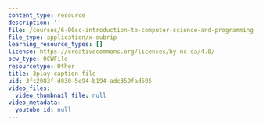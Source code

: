 ```yaml
---
content_type: resource
description: ''
file: /courses/6-00sc-introduction-to-computer-science-and-programming-spring-2011/3fc2083fd0305e94b194adc359fad505_AKDkrI6BCcw.vtt
file_type: application/x-subrip
learning_resource_types: []
license: https://creativecommons.org/licenses/by-nc-sa/4.0/
ocw_type: OCWFile
resourcetype: Other
title: 3play caption file
uid: 3fc2083f-d030-5e94-b194-adc359fad505
video_files:
  video_thumbnail_file: null
video_metadata:
  youtube_id: null
---
```


